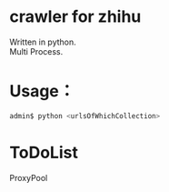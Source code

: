 # crawler for zhihu
Written in python.  
Multi Process.

# Usage：
```bash
admin$ python <urlsOfWhichCollection>
```

# ToDoList
ProxyPool